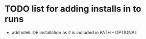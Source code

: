 # TODO list for adding installs in to runs

- add inteli IDE installation as it is included in PATH - OPTIONAL
